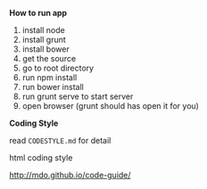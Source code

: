 **How to run app**

1. install node
2. install grunt
3. install bower
4. get the source
5. go to root directory
6. run npm install
7. run bower install
8. run grunt serve to start server
9. open browser (grunt should has open it for you)


**Coding Style**

read `CODESTYLE.md` for detail

html coding style

http://mdo.github.io/code-guide/

